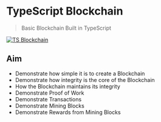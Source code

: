 # TypeScript Blockchain
> Basic Blockchain Built in TypeScript 

[![TS Blockchain](https://github.com/alajfit/ts.blockchain/actions/workflows/actions.yml/badge.svg)](https://github.com/alajfit/ts.blockchain/actions/workflows/actions.yml)

## Aim
- Demonstrate how simple it is to create a Blockchain
- Demonstrate how integrity is the core of the Blockchain
- How the Blockchain maintains its integrity
- Demonstrate Proof of Work
- Demonstrate Transactions
- Demonstrate Mining Blocks
- Demonstrate Rewards from Mining Blocks

